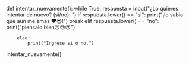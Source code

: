 def intentar_nuevamente():
    while True:
        respuesta = input("¿Lo quieres intentar de nuevo? (si/no): ")
        if respuesta.lower() == "si":
            print("¡lo sabia que aun me amas ❤️😍!")
            break
        elif respuesta.lower() == "no":
            print("piensalo bien😢😢😢")
            
        else:
            print("Ingrese si o no.")

intentar_nuevamente()
